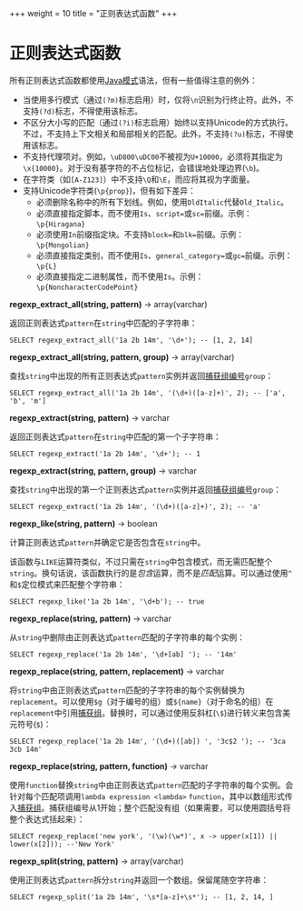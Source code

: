 +++
weight = 10
title = "正则表达式函数"
+++

# 正则表达式函数

所有正则表达式函数都使用[Java模式](https://docs.oracle.com/javase/8/docs/api/java/util/regex/Pattern.html)语法，但有一些值得注意的例外：

- 当使用多行模式（通过`(?m)`标志启用）时，仅将`\n`识别为行终止符。此外，不支持`(?d)`标志，不得使用该标志。
- 不区分大小写的匹配（通过`(?i)`标志启用）始终以支持Unicode的方式执行。不过，不支持上下文相关和局部相关的匹配。此外，不支持`(?u)`标志，不得使用该标志。
- 不支持代理项对。例如，`\uD800\uDC00`不被视为`U+10000`，必须将其指定为`\x{10000}`。对于没有基字符的不占位标记，会错误地处理边界(`\b`)。
- 在字符类（如`[A-Z123]`）中不支持`\Q`和`\E`，而应将其视为字面量。
- 支持Unicode字符类(`\p{prop}`)，但有如下差异：
  - 必须删除名称中的所有下划线。例如，使用`OldItalic`代替`Old_Italic`。
  - 必须直接指定脚本，而不使用`Is`、`script=`或`sc=`前缀。示例：`\p{Hiragana}`
  - 必须使用`In`前缀指定块。不支持`block=`和`blk=`前缀。示例：`\p{Mongolian}`
  - 必须直接指定类别，而不使用`Is`、`general_category=`或`gc=`前缀。示例：`\p{L}`
  - 必须直接指定二进制属性，而不使用`Is`。示例：`\p{NoncharacterCodePoint}`

**regexp\_extract\_all(string, pattern)** -> array(varchar)

返回正则表达式`pattern`在`string`中匹配的子字符串：

    SELECT regexp_extract_all('1a 2b 14m', '\d+'); -- [1, 2, 14]

**regexp\_extract\_all(string, pattern, group)** -> array(varchar)

查找`string`中出现的所有正则表达式`pattern`实例并返回[捕获组编号](https://docs.oracle.com/javase/8/docs/api/java/util/regex/Pattern.html#gnumber)`group`：

    SELECT regexp_extract_all('1a 2b 14m', '(\d+)([a-z]+)', 2); -- ['a', 'b', 'm']

**regexp\_extract(string, pattern)** -> varchar

返回正则表达式`pattern`在`string`中匹配的第一个子字符串：

    SELECT regexp_extract('1a 2b 14m', '\d+'); -- 1

**regexp\_extract(string, pattern, group)** -> varchar

查找`string`中出现的第一个正则表达式`pattern`实例并返回[捕获组编号](https://docs.oracle.com/javase/8/docs/api/java/util/regex/Pattern.html#gnumber)`group`：

    SELECT regexp_extract('1a 2b 14m', '(\d+)([a-z]+)', 2); -- 'a'

**regexp\_like(string, pattern)** -> boolean

计算正则表达式`pattern`并确定它是否包含在`string`中。

该函数与`LIKE`运算符类似，不过只需在`string`中包含模式，而无需匹配整个`string`。换句话说，该函数执行的是*包含*运算，而不是*匹配*运算。可以通过使用`^`和`$`定位模式来匹配整个字符串：

    SELECT regexp_like('1a 2b 14m', '\d+b'); -- true

**regexp\_replace(string, pattern)** -> varchar

从`string`中删除由正则表达式`pattern`匹配的子字符串的每个实例：

    SELECT regexp_replace('1a 2b 14m', '\d+[ab] '); -- '14m'

**regexp\_replace(string, pattern, replacement)** -> varchar

将`string`中由正则表达式`pattern`匹配的子字符串的每个实例替换为`replacement`。可以使用`$g`（对于编号的组）或`${name}`（对于命名的组）在`replacement`中引用[捕获组](https://docs.oracle.com/javase/8/docs/api/java/util/regex/Pattern.html#gnumber)。替换时，可以通过使用反斜杠(`\$`)进行转义来包含美元符号(`$`)：

    SELECT regexp_replace('1a 2b 14m', '(\d+)([ab]) ', '3c$2 '); -- '3ca 3cb 14m'

**regexp\_replace(string, pattern, function)** -> varchar

使用`function`替换`string`中由正则表达式`pattern`匹配的子字符串的每个实例。会针对每个匹配项调用`lambda expression <lambda>` `function`，其中以数组形式传入[捕获组](https://docs.oracle.com/javase/8/docs/api/java/util/regex/Pattern.html#cg)。捕获组编号从1开始；整个匹配没有组（如果需要，可以使用圆括号将整个表达式括起来）：

    SELECT regexp_replace('new york', '(\w)(\w*)', x -> upper(x[1]) || lower(x[2])); --'New York'

**regexp\_split(string, pattern)** -> array(varchar)

使用正则表达式`pattern`拆分`string`并返回一个数组。保留尾随空字符串：

    SELECT regexp_split('1a 2b 14m', '\s*[a-z]+\s*'); -- [1, 2, 14, ]